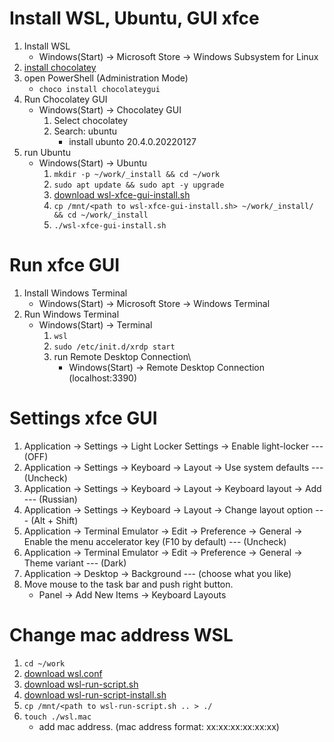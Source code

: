 # Install WSL, Ubuntu, GUI xfce
1. Install WSL
    * Windows(Start) &rarr; Microsoft Store &rarr; Windows Subsystem for Linux
1. [install chocolatey](https://chocolatey.org/install#individual)
1. open PowerShell (Administration Mode)
    * `choco install chocolateygui`
1. Run Chocolatey GUI
    * Windows(Start) &rarr; Chocolatey GUI
        1. Select chocolatey
        1. Search: ubuntu
            * install ubunto 20.4.0.20220127
1. run Ubuntu
    * Windows(Start) &rarr; Ubuntu
        1. `mkdir -p ~/work/_install && cd ~/work`
        1. `sudo apt update && sudo apt -y upgrade`
        1. [download wsl-xfce-gui-install.sh](https://github.com/vicg42/knowledge_base/blob/master/wsl/wsl-xfce-gui-install.sh)
        1. `cp /mnt/<path to wsl-xfce-gui-install.sh> ~/work/_install/ && cd ~/work/_install`
        1. `./wsl-xfce-gui-install.sh`

# Run xfce GUI
1. Install Windows Terminal
    * Windows(Start) &rarr; Microsoft Store &rarr; Windows Terminal
1. Run Windows Terminal
    * Windows(Start) &rarr; Terminal
        1. `wsl`
        1. `sudo /etc/init.d/xrdp start`
        1. run Remote Desktop Connection\
            * Windows(Start) &rarr; Remote Desktop Connection (localhost:3390)

# Settings xfce GUI
1. Application &rarr; Settings &rarr; Light Locker Settings &rarr; Enable light-locker --- (OFF)
1. Application &rarr; Settings &rarr; Keyboard &rarr; Layout &rarr; Use system defaults --- (Uncheck)
1. Application &rarr; Settings &rarr; Keyboard &rarr; Layout &rarr; Keyboard layout &rarr; Add --- (Russian)
1. Application &rarr; Settings &rarr; Keyboard &rarr; Layout &rarr; Change layout option --- (Alt + Shift)
1. Application &rarr; Terminal Emulator &rarr; Edit &rarr; Preference &rarr; General &rarr; Enable the menu accelerator key (F10 by default) --- (Uncheck)
1. Application &rarr; Terminal Emulator &rarr; Edit &rarr; Preference &rarr; General &rarr; Theme variant --- (Dark)
1. Application &rarr; Desktop &rarr; Background  --- (choose what you like)
1. Move mouse to the task bar and push right button.
    * Panel &rarr; Add New Items &rarr; Keyboard Layouts

# Change mac address WSL
1. `cd ~/work`
1. [download wsl.conf](https://github.com/vicg42/knowledge_base/blob/master/wsl/wsl.conf)
1. [download wsl-run-script.sh](https://github.com/vicg42/knowledge_base/blob/master/wsl/wsl-run-script.sh)
1. [download wsl-run-script-install.sh](https://github.com/vicg42/knowledge_base/blob/master/wsl/wsl-run-script-install.sh)
1. `cp /mnt/<path to wsl-run-script.sh .. > ./`
1. `touch ./wsl.mac`
    * add mac address. (mac address format:  xx:xx:xx:xx:xx:xx)
